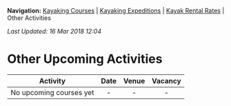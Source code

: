 **Navigation:** [Kayaking Courses](index) &#124; [Kayaking Expeditions](expedition) &#124; [Kayak Rental Rates](rental) &#124; Other Activities

_Last Updated: 16 Mar 2018 12:04_
# Other Upcoming Activities

Activity | Date | Venue | Vacancy
:---:|:---:|:---:|:---:
No upcoming courses yet|-|-|-

